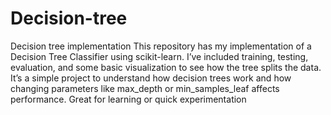 # Decision-tree
Decision tree implementation 
This repository has my implementation of a Decision Tree Classifier using scikit-learn. I’ve included training, testing, evaluation, and some basic visualization to see how the tree splits the data. It’s a simple project to understand how decision trees work and how changing parameters like max_depth or min_samples_leaf affects performance. Great for learning or quick experimentation







